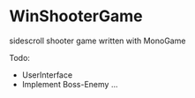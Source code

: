 # WinShooterGame
sidescroll shooter game written with MonoGame

Todo:
- UserInterface
- Implement Boss-Enemy
...
